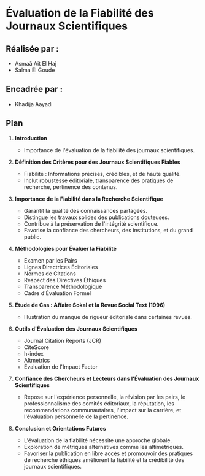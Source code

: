 # Évaluation de la Fiabilité des Journaux Scientifiques

## Réalisée par :
- Asmaâ Ait El Haj
- Salma El Goude

## Encadrée par :
- Khadija Aayadi

## Plan
1. **Introduction**
    - Importance de l'évaluation de la fiabilité des journaux scientifiques.

2. **Définition des Critères pour des Journaux Scientifiques Fiables**
    - Fiabilité : Informations précises, crédibles, et de haute qualité.
    - Inclut robustesse éditoriale, transparence des pratiques de recherche, pertinence des contenus.

3. **Importance de la Fiabilité dans la Recherche Scientifique**
    - Garantit la qualité des connaissances partagées.
    - Distingue les travaux solides des publications douteuses.
    - Contribue à la préservation de l'intégrité scientifique.
    - Favorise la confiance des chercheurs, des institutions, et du grand public.

4. **Méthodologies pour Évaluer la Fiabilité**
    - Examen par les Pairs
    - Lignes Directrices Éditoriales
    - Normes de Citations
    - Respect des Directives Éthiques
    - Transparence Méthodologique
    - Cadre d'Évaluation Formel

5. **Étude de Cas : Affaire Sokal et la Revue Social Text (1996)**
    - Illustration du manque de rigueur éditoriale dans certaines revues.

6. **Outils d'Évaluation des Journaux Scientifiques**
    - Journal Citation Reports (JCR)
    - CiteScore
    - h-index
    - Altmetrics
    - Évaluation de l'Impact Factor

7. **Confiance des Chercheurs et Lecteurs dans l'Évaluation des Journaux Scientifiques**
    - Repose sur l'expérience personnelle, la révision par les pairs, le professionnalisme des comités éditoriaux, la réputation, les recommandations communautaires, l'impact sur la carrière, et l'évaluation personnelle de la pertinence.

8. **Conclusion et Orientations Futures**
    - L'évaluation de la fiabilité nécessite une approche globale.
    - Exploration de métriques alternatives comme les altimétriques.
    - Favoriser la publication en libre accès et promouvoir des pratiques de recherche éthiques améliorent la fiabilité et la crédibilité des journaux scientifiques.
